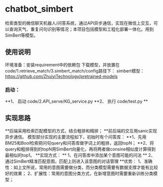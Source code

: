 # chatbot_simbert
检索类型的微信聊天机器人/问答系统，通过API异步通信，实现在微信上交互，可以查询天气、重复问句识别等情况；本项目包括模型和工程化部署一体化。用到SimBert等模型。
## 使用说明
环境准备：安装requirement中的依赖包
下载模型，并放置在code/1.retrieve_match/3.simbert_match/config路径下：
simbert模型：https://github.com/ZhuiyiTechnology/pretrained-models
### 启动：
**1、 启动 code/2.API_serve/KG_service.py
**2、 执行 code/test.py **  
## 实现思路
**后端采用检索匹配模型的方式，结合粗排和精排；
**前后端的交互用sanic实现异步通信。
  模型部分实现的主要流程如下，初始时有个问答库：
**1、先用BM25和Bool检索把问句query和问答库做字词上的粗排，返回topN；
**2、将query和粗排得到的topN用SimBert向量化，再将两者做consine相似度计算得到最相似的top1。
**实现方式：
** 1、在问答库中添加某个意图可能的问法
** 2、通过SimBert精准匹配意图，匹配上则进入该意图的对话管理
**优势： 
1、准确性：如上文所说，常用的意图需要做分类，而分类模型需要有数据支撑才能有比较好的效果； 
2、扩展性：常用的意图分类方式，在新增意图时需要重新训练分类模型；


